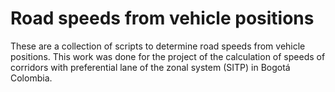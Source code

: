 # Road speeds from vehicle positions
These are a collection of scripts to determine road speeds from vehicle positions. This work was done for the project of the calculation of speeds of corridors with preferential lane of the zonal system (SITP) in Bogotá Colombia.
